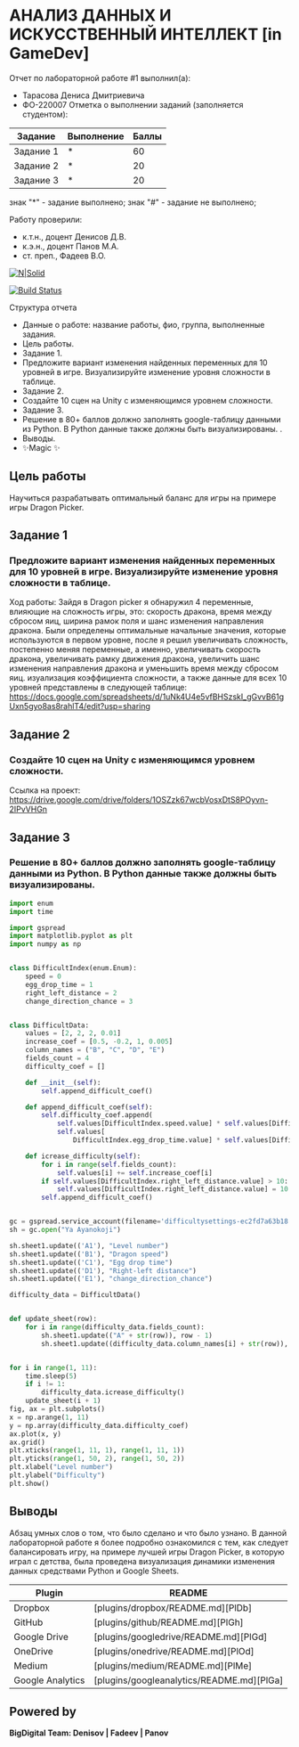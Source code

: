 # АНАЛИЗ ДАННЫХ И ИСКУССТВЕННЫЙ ИНТЕЛЛЕКТ [in GameDev]
Отчет по лабораторной работе #1 выполнил(а):
- Тарасова Дениса Дмитриевича
- ФО-220007
Отметка о выполнении заданий (заполняется студентом):

| Задание | Выполнение | Баллы |
| ------ | ------ | ------ |
| Задание 1 | * | 60 |
| Задание 2 | * | 20 |
| Задание 3 | * | 20 |

знак "*" - задание выполнено; знак "#" - задание не выполнено;

Работу проверили:
- к.т.н., доцент Денисов Д.В.
- к.э.н., доцент Панов М.А.
- ст. преп., Фадеев В.О.

[![N|Solid](https://cldup.com/dTxpPi9lDf.thumb.png)](https://nodesource.com/products/nsolid)

[![Build Status](https://travis-ci.org/joemccann/dillinger.svg?branch=master)](https://travis-ci.org/joemccann/dillinger)

Структура отчета

- Данные о работе: название работы, фио, группа, выполненные задания.
- Цель работы.
- Задание 1.
- Предложите вариант изменения найденных переменных для 10 уровней в игре. Визуализируйте изменение уровня сложности в таблице.
- Задание 2.
- Создайте 10 сцен на Unity с изменяющимся уровнем сложности.
- Задание 3.
-  Решение в 80+ баллов должно заполнять google-таблицу данными из Python. В Python данные также должны быть визуализированы.
.
- Выводы.
- ✨Magic ✨

## Цель работы
Научиться разрабатывать оптимальный баланс для игры на примере игры Dragon Picker.

## Задание 1
### Предложите вариант изменения найденных переменных для 10 уровней в игре. Визуализируйте изменение уровня сложности в таблице.
Ход работы:
Зайдя в Dragon picker я обнаружил 4 переменные, влияющие на сложность игры, это: скорость дракона, время между сбросом яиц, ширина рамок поля и шанс изменения направления дракона.
Были определены оптимальные начальные значения, которые используются в первом уровне, после я решил увеличивать сложность, постепенно меняя переменные, а именно, увеличивать скорость дракона, увеличивать рамку движения дракона, увеличить шанс изменения направления дракона и уменьшить время между сбросом яиц.
изуализация коэффициента сложности, а также данные для всех 10 уровней представлены в следующей таблице:
https://docs.google.com/spreadsheets/d/1uNk4U4e5vfBHSzskI_gGvvB61gUxn5gyo8as8rahlT4/edit?usp=sharing

## Задание 2
### Создайте 10 сцен на Unity с изменяющимся уровнем сложности.

Ссылка на проект: https://drive.google.com/drive/folders/1OSZzk67wcbVosxDtS8POyvn-2IPvVHGn
## Задание 3
### Решение в 80+ баллов должно заполнять google-таблицу данными из Python. В Python данные также должны быть визуализированы.

```py
import enum
import time

import gspread
import matplotlib.pyplot as plt
import numpy as np


class DifficultIndex(enum.Enum):
    speed = 0
    egg_drop_time = 1
    right_left_distance = 2
    change_direction_chance = 3


class DifficultData:
    values = [2, 2, 2, 0.01]
    increase_coef = [0.5, -0.2, 1, 0.005]
    column_names = ("B", "C", "D", "E")
    fields_count = 4
    difficulty_coef = []

    def __init__(self):
        self.append_difficult_coef()

    def append_difficult_coef(self):
        self.difficulty_coef.append(
            self.values[DifficultIndex.speed.value] * self.values[DifficultIndex.right_left_distance.value] /
            self.values[
                DifficultIndex.egg_drop_time.value] * self.values[DifficultIndex.change_direction_chance.value])

    def icrease_difficulty(self):
        for i in range(self.fields_count):
            self.values[i] += self.increase_coef[i]
        if self.values[DifficultIndex.right_left_distance.value] > 10:
            self.values[DifficultIndex.right_left_distance.value] = 10
        self.append_difficult_coef()


gc = gspread.service_account(filename='difficultysettings-ec2fd7a63b18.json')
sh = gc.open("Ya Ayanokoji")

sh.sheet1.update(('A1'), "Level number")
sh.sheet1.update(('B1'), "Dragon speed")
sh.sheet1.update(('C1'), "Egg drop time")
sh.sheet1.update(('D1'), "Right-left distance")
sh.sheet1.update(('E1'), "change_direction_chance")

difficulty_data = DifficultData()


def update_sheet(row):
    for i in range(difficulty_data.fields_count):
        sh.sheet1.update(("A" + str(row)), row - 1)
        sh.sheet1.update((difficulty_data.column_names[i] + str(row)), difficulty_data.values[i])


for i in range(1, 11):
    time.sleep(5)
    if i != 1:
        difficulty_data.icrease_difficulty()
    update_sheet(i + 1)
fig, ax = plt.subplots()
x = np.arange(1, 11)
y = np.array(difficulty_data.difficulty_coef)
ax.plot(x, y)
ax.grid()
plt.xticks(range(1, 11, 1), range(1, 11, 1))
plt.yticks(range(1, 50, 2), range(1, 50, 2))
plt.xlabel("Level number")
plt.ylabel("Difficulty")
plt.show()

```

## Выводы

Абзац умных слов о том, что было сделано и что было узнано. В данной лабораторной работе я более подробно ознакомился с тем, как следует балансировать игру, на примере лучшей игры Dragon Picker, в которую играл с детства, была проведена визуализация динамики изменения данных средствами Python и Google Sheets.

| Plugin | README |
| ------ | ------ |
| Dropbox | [plugins/dropbox/README.md][PlDb] |
| GitHub | [plugins/github/README.md][PlGh] |
| Google Drive | [plugins/googledrive/README.md][PlGd] |
| OneDrive | [plugins/onedrive/README.md][PlOd] |
| Medium | [plugins/medium/README.md][PlMe] |
| Google Analytics | [plugins/googleanalytics/README.md][PlGa] |

## Powered by

**BigDigital Team: Denisov | Fadeev | Panov**
